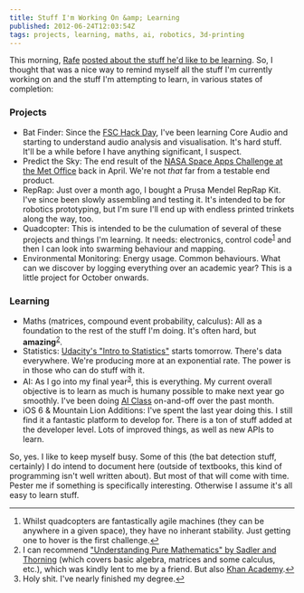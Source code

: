 ```yaml
---
title: Stuff I'm Working On &amp; Learning
published: 2012-06-24T12:03:54Z
tags: projects, learning, maths, ai, robotics, 3d-printing
---
```


This morning, [Rafe](http://rc3.org/) [posted about the stuff he'd like to be learning](http://rc3.org/2012/06/23/stuff-i-needwant-to-spend-time-learning/). So, I thought that was a nice way to remind myself all the stuff I'm currently working on and the stuff I'm attempting to learn, in various states of completion:

### Projects

* Bat Finder: Since the [FSC Hack Day](http://nickcharlton.net/post/bats-hacks-and-fieldwork), I've been learning Core Audio and starting to understand audio analysis and visualisation. It's hard stuff. It'll be a while before I have anything significant, I suspect.
* Predict the Sky: The end result of the [NASA Space Apps Challenge at the Met Office](http://nickcharlton.net/post/nasa-space-apps-challenge-predict-the-sky) back in April. We're not *that* far from a testable end product.
* RepRap: Just over a month ago, I bought a Prusa Mendel RepRap Kit. I've since been slowly assembling and testing it. It's intended to be for robotics prototyping, but I'm sure I'll end up with endless printed trinkets along the way, too.
* Quadcopter: This is intended to be the culumation of several of these projects and things I'm learning. It needs: electronics, control code<sup><a href="#footnote_quad_1" id="identifier_quad_1" class="footnote-link">1</a></sup> and then I can look into swarming behaviour and mapping.
* Environmental Monitoring: Energy usage. Common behaviours. What can we discover by logging everything over an academic year? This is a little project for October onwards.

### Learning

* Maths (matrices, compound event probability, calculus): All as a foundation to the rest of the stuff I'm doing. It's often hard, but **amazing**<sup><a href="#footnote_maths_2" id="identifier_maths_2" class="footnote-link">2</a></sup>.
* Statistics: [Udacity's "Intro to Statistics"](http://www.udacity.com/overview/Course/st101/CourseRev/1) starts tomorrow. There's data everywhere. We're producing more at an exponential rate. The power is in those who can do stuff with it.
* AI: As I go into my final year<sup><a href="#footnote_degree_3" id="identifier_degree_3" class="footnote-link">3</a></sup>, this is everything. My current overall objective is to learn as much is humany possible to make next year go smoothly. I've been doing [AI Class](https://www.ai-class.com/) on-and-off over the past month.
* iOS 6 & Mountain Lion Additions: I've spent the last year doing this. I still find it a fantastic platform to develop for. There is a ton of stuff added at the developer level. Lots of improved things, as well as new APIs to learn.

So, yes. I like to keep myself busy. Some of this (the bat detection stuff, certainly) I do intend to document here (outside of textbooks, this kind of programming isn't well written about). But most of that will come with time. Pester me if something is specifically interesting. Otherwise I assume it's all easy to learn stuff.

---
<ol class="footnotes">
    <li id="footnote_quad_1">Whilst quadcopters are fantastically agile machines (they can be anywhere in a given space), they have no inherant stability. Just getting one to hover is the first challenge.<a href="#identifier_quad_1">↩</a></li>
    <li id="footnote_maths_2">I can recommend <a href="http://www.amazon.co.uk/gp/product/0199142432/ref=as_li_ss_tl?ie=UTF8&tag=nisbl-21&linkCode=as2&camp=1634&creative=19450&creativeASIN=0199142432">"Understanding Pure Mathematics" by Sadler and Thorning</a> (which covers basic algebra, matrices and some calculus, etc.), which was kindly lent to me by a friend. But also <a href="http://www.khanacademy.org/">Khan Academy</a>.<a href="#identifier_maths_2">↩</a></li>
    <li id="footnote_degree_3">Holy shit. I've nearly finished my degree.<a href="#identifier_degree_3">↩</a></li>
</ol>

